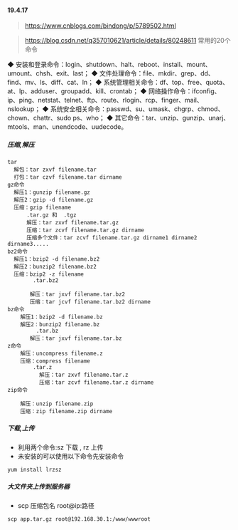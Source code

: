 #### 19.4.17> https://www.cnblogs.com/bindong/p/5789502.html> https://blog.csdn.net/q357010621/article/details/80248611 常用的20个命令◆ 安装和登录命令：login、shutdown、halt、reboot、install、mount、umount、chsh、exit、last；◆ 文件处理命令：file、mkdir、grep、dd、find、mv、ls、diff、cat、ln；◆ 系统管理相关命令：df、top、free、quota、at、lp、adduser、groupadd、kill、crontab；◆ 网络操作命令：ifconfig、ip、ping、netstat、telnet、ftp、route、rlogin、rcp、finger、mail、 nslookup；◆ 系统安全相关命令：passwd、su、umask、chgrp、chmod、chown、chattr、sudo ps、who；◆ 其它命令：tar、unzip、gunzip、unarj、mtools、man、unendcode、uudecode。##### 压缩,解压```tar  解包：tar zxvf filename.tar  打包：tar czvf filename.tar dirnamegz命令  解压1：gunzip filename.gz  解压2：gzip -d filename.gz  压缩：gzip filename      .tar.gz 和  .tgz      解压：tar zxvf filename.tar.gz      压缩：tar zcvf filename.tar.gz dirname      压缩多个文件：tar zcvf filename.tar.gz dirname1 dirname2 dirname3.....bz2命令  解压1：bzip2 -d filename.bz2  解压2：bunzip2 filename.bz2  压缩：bzip2 -z filename        .tar.bz2       解压：tar jxvf filename.tar.bz2       压缩：tar jcvf filename.tar.bz2 dirnamebz命令    解压1：bzip2 -d filename.bz    解压2：bunzip2 filename.bz         .tar.bz       解压：tar jxvf filename.tar.bzz命令    解压：uncompress filename.z    压缩：compress filename        .tar.z          解压：tar zxvf filename.tar.z          压缩：tar zcvf filename.tar.z dirnamezip命令        解压：unzip filename.zip    压缩：zip filename.zip dirname```##### 下载,上传- 利用两个命令:sz 下载 , rz 上传- 未安装的可以使用以下命令先安装命令```yum install lrzsz```##### 大文件夹上传到服务器- scp 压缩包名 root@ip:路径```scp app.tar.gz root@192.168.30.1:/www/wwwroot```